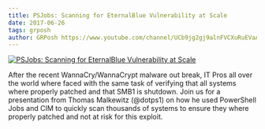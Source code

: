 ```yaml
---
title: PSJobs: Scanning for EternalBlue Vulnerability at Scale
date: 2017-06-26
tags: grposh
author: GRPosh https://www.youtube.com/channel/UCb9jg2gj9alnFVCXuRuEVaA
---
```


[![PSJobs: Scanning for EternalBlue Vulnerability at Scale](https://i2.ytimg.com/vi/9fo7PvoMXTI/hqdefault.jpg "PSJobs: Scanning for EternalBlue Vulnerability at Scale")](https://www.youtube.com/watch?v=9fo7PvoMXTI)

After the recent WannaCry/WannaCrypt malware out break, IT Pros all over the world where faced with the same task of verifying that all systems where properly patched and that SMB1 is shutdown. Join us for a presentation from Thomas Malkewitz (@dotps1) on how he used PowerShell Jobs and CIM to quickly scan thousands of systems to ensure they where properly patched and not at risk for this exploit.
